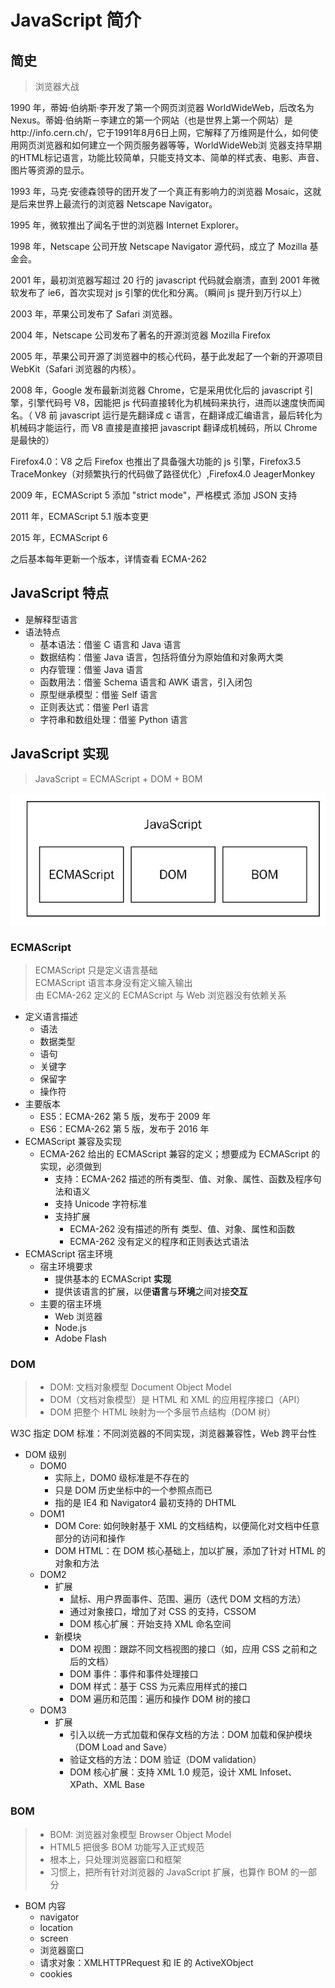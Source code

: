 
# JavaScript 简介

## 简史

> 浏览器大战

1990 年，蒂姆·伯纳斯·李开发了第一个网页浏览器 WorldWideWeb，后改名为 Nexus。蒂姆·伯纳斯－李建立的第一个网站（也是世界上第一个网站）是http://info.cern.ch/，它于1991年8月6日上网，它解释了万维网是什么，如何使用网页浏览器和如何建立一个网页服务器等等，WorldWideWeb浏
览器支持早期的HTML标记语言，功能比较简单，只能支持文本、简单的样式表、电影、声音、图片等资源的显示。

1993 年，马克·安德森领导的团开发了一个真正有影响力的浏览器 Mosaic，这就是后来世界上最流行的浏览器 Netscape Navigator。

1995 年，微软推出了闻名于世的浏览器 Internet Explorer。

1998 年，Netscape 公司开放 Netscape Navigator 源代码，成立了 Mozilla 基金会。

2001 年，最初浏览器写超过 20 行的 javascript 代码就会崩溃，直到 2001 年微软发布了 ie6，首次实现对 js 引擎的优化和分离。（瞬间 js 提升到万行以上）

2003 年，苹果公司发布了 Safari 浏览器。

2004 年，Netscape 公司发布了著名的开源浏览器 Mozilla Firefox

2005 年，苹果公司开源了浏览器中的核心代码，基于此发起了一个新的开源项目 WebKit（Safari 浏览器的内核）。

2008 年，Google 发布最新浏览器 Chrome，它是采用优化后的 javascript 引擎，引擎代码号 V8，因能把 js 代码直接转化为机械码来执行，进而以速度快而闻名。（ V8 前 javascript 运行是先翻译成 c 语言，在翻译成汇编语言，最后转化为机械码才能运行，而 V8 直接是直接把 javascript 翻译成机械码，所以 Chrome 是最快的）

Firefox4.0：V8 之后 Firefox 也推出了具备强大功能的 js 引擎，Firefox3.5 TraceMonkey（对频繁执行的代码做了路径优化）,Firefox4.0 JeagerMonkey

2009 年，ECMAScript 5 添加 "strict mode"，严格模式 添加 JSON 支持

2011 年，ECMAScript 5.1 版本变更

2015 年，ECMAScript 6

之后基本每年更新一个版本，详情查看 ECMA-262

## JavaScript 特点

- 是解释型语言
- 语法特点
  - 基本语法：借鉴 C 语言和 Java 语言
  - 数据结构：借鉴 Java 语言，包括将值分为原始值和对象两大类
  - 内存管理：借鉴 Java 语言
  - 函数用法：借鉴 Schema 语言和 AWK 语言，引入闭包
  - 原型继承模型：借鉴 Self 语言
  - 正则表达式：借鉴 Perl 语言
  - 字符串和数组处理：借鉴 Python 语言

## JavaScript 实现

> JavaScript = ECMAScript + DOM + BOM

![JavaScript组成](../../images/js/1.png)

### ECMAScript

> ECMAScript 只是定义语言基础  
> ECMAScript 语言本身没有定义输入输出  
> 由 ECMA-262 定义的 ECMAScript 与 Web 浏览器没有依赖关系

- 定义语言描述
  - 语法
  - 数据类型
  - 语句
  - 关键字
  - 保留字
  - 操作符
- 主要版本
  - ES5：ECMA-262 第 5 版，发布于 2009 年
  - ES6：ECMA-262 第 5 版，发布于 2016 年
- ECMAScript 兼容及实现
  - ECMA-262 给出的 ECMAScript 兼容的定义；想要成为 ECMAScript 的实现，必须做到
    - 支持：ECMA-262 描述的所有类型、值、对象、属性、函数及程序句法和语义
    - 支持 Unicode 字符标准
    - 支持扩展
      - ECMA-262 没有描述的所有 类型、值、对象、属性和函数
      - ECMA-262 没有定义的程序和正则表达式语法
- ECMAScript 宿主环境
  - 宿主环境要求
    - 提供基本的 ECMAScript **实现**
    - 提供该语言的扩展，以便**语言**与**环境**之间对接**交互**
  - 主要的宿主环境
    - Web 浏览器
    - Node.js
    - Adobe Flash

### DOM

> - DOM: 文档对象模型 Document Object Model
> - DOM（文档对象模型）是 HTML 和 XML 的应用程序接口（API）
> - DOM 把整个 HTML 映射为一个多层节点结构（DOM 树）

W3C 指定 DOM 标准：不同浏览器的不同实现，浏览器兼容性，Web 跨平台性

- DOM 级别
  - DOM0
    - 实际上，DOM0 级标准是不存在的
    - 只是 DOM 历史坐标中的一个参照点而已
    - 指的是 IE4 和 Navigator4 最初支持的 DHTML
  - DOM1
    - DOM Core: 如何映射基于 XML 的文档结构，以便简化对文档中任意部分的访问和操作
    - DOM HTML：在 DOM 核心基础上，加以扩展，添加了针对 HTML 的对象和方法
  - DOM2
    - 扩展
      - 鼠标、用户界面事件、范围、遍历（迭代 DOM 文档的方法）
      - 通过对象接口，增加了对 CSS 的支持，CSSOM
      - DOM 核心扩展：开始支持 XML 命名空间
    - 新模块
      - DOM 视图：跟踪不同文档视图的接口（如，应用 CSS 之前和之后的文档）
      - DOM 事件：事件和事件处理接口
      - DOM 样式：基于 CSS 为元素应用样式的接口
      - DOM 遍历和范围：遍历和操作 DOM 树的接口
  - DOM3
    - 扩展
      - 引入以统一方式加载和保存文档的方法：DOM 加载和保护模块（DOM Load and Save）
      - 验证文档的方法：DOM 验证（DOM validation）
      - DOM 核心扩展：支持 XML 1.0 规范，设计 XML Infoset、XPath、XML Base

### BOM

> - BOM: 浏览器对象模型 Browser Object Model
> - HTML5 把很多 BOM 功能写入正式规范
> - 根本上，只处理浏览器窗口和框架
> - 习惯上，把所有针对浏览器的 JavaScript 扩展，也算作 BOM 的一部分

- BOM 内容
  - navigator
  - location
  - screen
  - 浏览器窗口
  - 请求对象：XMLHTTPRequest 和 IE 的 ActiveXObject
  - cookies